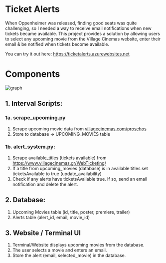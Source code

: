 # Ticket Alerts
When Oppenheimer was released, finding good seats was quite challenging, so I needed a way to receive email notifications when new tickets became available.
This project provides a solution by allowing users to select any upcoming movie from the Village Cinemas website, enter their email & be notified when tickets become available.

You can try it out here: https://ticketalerts.azurewebsites.net

# Components
![graph](https://github.com/fanisvl/ticket_alerts/assets/82032857/84d29eb0-e016-4903-a343-56e495df530e)

## 1. Interval Scripts:
### 1a. scrape_upcoming.py
1. Scrape upcoming movie data from [villagecinemas.com/prosehos](http://villagecinemas.com/prosehos)
2. Store to database → UPCOMING_MOVIES table

### 1b. alert_system.py:
1. Scrape available_titles (tickets available) from https://www.villagecinemas.gr/WebTicketing/
2. If a title from upcoming_movies (database) is in available titles set ticketsAvailable to true (update_availability)
3. Check if any alerts have ticketsAvailable true. If so, send an email notification and delete the alert.  

## 2. Database:
1. Upcoming Movies table (id, title, poster, premiere, trailer)
2. Alerts table (alert_id, email, movie_id)

## 3. Website / Terminal UI
1. Terminal/Website displays upcoming movies from the database.
2. The user selects a movie and enters an email.
3. Store the alert (email, selected_movie) in the database.
